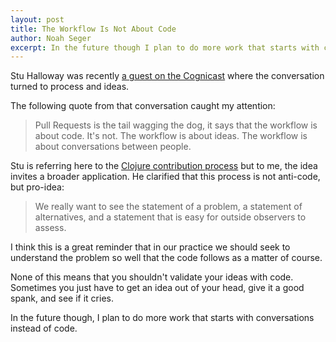 ```yaml
---
layout: post
title: The Workflow Is Not About Code
author: Noah Seger
excerpt: In the future though I plan to do more work that starts with conversations instead of code.
---
```


Stu Halloway was recently [a guest on the Cognicast](http://blog.cognitect.com/cognicast/092) where the conversation turned to process and ideas.

The following quote from that conversation caught my attention:

> Pull Requests is the tail wagging the dog, it says that the workflow is about code. It's not. The workflow is about ideas. The workflow is about conversations between people.

Stu is referring here to the [Clojure contribution process](http://dev.clojure.org/display/community/JIRA+workflow) but to me, the idea invites a broader application. He clarified that this process is not anti-code, but pro-idea:

> We really want to see the statement of a problem, a statement of alternatives, and a statement that is easy for outside observers to assess.

I think this is a great reminder that in our practice we should seek to understand the problem so well that the code follows as a matter of course.

None of this means that you shouldn't validate your ideas with code. Sometimes you just have to get an idea out of your head, give it a good spank, and see if it cries.

In the future though, I plan to do more work that starts with conversations instead of code.
